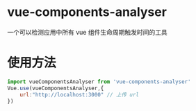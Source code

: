 # vue-components-analyser

一个可以检测应用中所有 vue 组件生命周期触发时间的工具

# 使用方法

```javascript
import vueComponentsAnalyser from 'vue-components-analyser'
Vue.use(vueComponentsAnalyser,{
    url:"http://localhost:3000" // 上传 url
})
```
